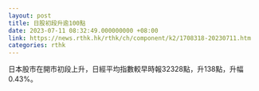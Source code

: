 ```yaml
---
layout: post
title: 日股初段升逾100點
date: 2023-07-11 08:32:49.000000000 +08:00
link: https://news.rthk.hk/rthk/ch/component/k2/1708318-20230711.htm
categories: rthk
---
```


日本股市在開市初段上升，日經平均指數較早時報32328點，升138點，升幅0.43%。
